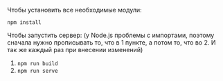 Чтобы установить все необходимые модули:
```
npm install
```
Чтобы запустить сервер:
(у Node.js проблемы с импортами, поэтому сначала нужно прописывать то, что в 1 пункте, а потом то, что во 2. И так же каждый раз при внесении изменений)
1. ```npm run build```
2. ```npm run serve```